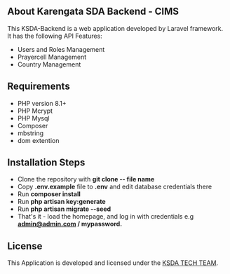 ## About Karengata SDA Backend - CIMS

This KSDA-Backend is a web application developed by Laravel framework. It has the following API Features:

- Users and Roles Management
- Prayercell Management
- Country Management

## Requirements

- PHP version 8.1+
- PHP Mcrypt
- PHP Mysql
- Composer
- mbstring
- dom extention

## Installation Steps

- Clone the repository with **git clone -- file name**
- Copy **.env.example** file to **.env** and edit database credentials there
- Run **composer install**
- Run **php artisan key:generate**
- Run **php artisan migrate --seed**
- That's it - load the homepage, and log in with credentials e.g **admin@admin.com / mypassword.**

## License

This Application is developed and licensed under the [KSDA TECH TEAM](https://karengatasda.org/).